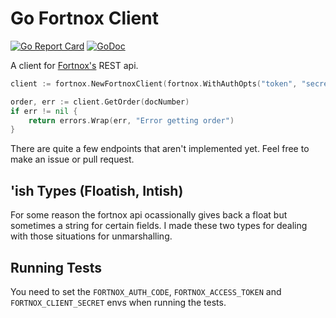 # Go Fortnox Client

[![Go Report Card](https://goreportcard.com/badge/github.com/byrnedo/go-fortnox)](https://goreportcard.com/report/github.com/byrnedo/go-fortnox) [![GoDoc](https://godoc.org/github.com/byrnedo/go-fortnox?status.svg)](https://godoc.org/github.com/byrnedo/go-fortnox)

A client for [Fortnox's](https://www.fortnox.se) REST api.

```go
client := fortnox.NewFortnoxClient(fortnox.WithAuthOpts("token", "secret"))

order, err := client.GetOrder(docNumber)
if err != nil {
    return errors.Wrap(err, "Error getting order")
}
```

There are quite a few endpoints that aren't implemented yet. Feel free to make an issue or pull request.

## 'ish Types (Floatish, Intish)

For some reason the fortnox api ocassionally gives back a float but sometimes a string for certain fields. 
I made these two types for dealing with those situations for unmarshalling.

## Running Tests

You need to set the `FORTNOX_AUTH_CODE`, `FORTNOX_ACCESS_TOKEN` and `FORTNOX_CLIENT_SECRET` envs when running the tests.
